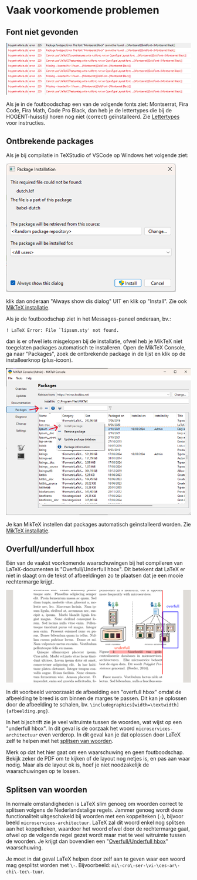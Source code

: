 # Vaak voorkomende problemen

## Font niet gevonden

![Error message: font cannot be found.](images/error-font-cannot-be-found.png)

Als je in de foutboodschap een van de volgende fonts ziet: Montserrat, Fira Code, Fira Math, Code Pro Black, dan heb je de lettertypes die bij de HOGENT-huisstijl horen nog niet (correct) geïnstalleerd. Zie [Lettertypes](hogent-huisstijl.md#lettertypes) voor instructies.

## Ontbrekende packages

Als je bij compilatie in TeXStudio of VSCode op Windows het volgende ziet:

![MikTeX: ontbrekende packages installeren.](images/miktex-06.png)

klik dan onderaan "Always show dis dialog" UIT en klik op "Install". Zie ook [MikTeX installatie](installatie-miktex.md#installatie-van-ontbrekende-packages).

Als je de foutboodschap ziet in het Messages-paneel onderaan, bv.:

```plaintext
! LaTeX Error: File `lipsum.sty' not found.
```

dan is er ofwel iets misgelopen bij de installatie, ofwel heb je MikTeX niet toegelaten packages automatisch te installeren. Open de MikTeX Console, ga naar "Packages", zoek de ontbrekende package in de lijst en klik op de installeerknop (plus-icoon).

![MikTeX Console: Package manueel installeren](images/miktex-08.png)

Je kan MikTeX instellen dat packages automatisch geïnstalleerd worden. Zie [MikTeX installatie](installatie-miktex.md#installatie-van-ontbrekende-packages).

## Overfull/underfull hbox

Eén van de vaakst voorkomende waarschuwingen bij het compileren van LaTeX-documenten is "Overfull/Underfull hbox". Dit betekent dat LaTeX er niet in slaagt om de tekst of afbeeldingen zo te plaatsen dat je een mooie rechtermarge krijgt.

![Voorbeelden van overfull en underfull hbox waarschuwingen.](images/hbox-warnings.png)

In dit voorbeeld veroorzaakt de afbeelding een "overfull hbox" omdat de afbeelding te breed is om binnen de marges te passen. Dit kan je oplossen door de afbeelding te schalen, bv. `\includegraphics[width=\textwidth]{afbeelding.png}`.

In het bijschrift zie je veel witruimte tussen de woorden, wat wijst op een "underfull hbox". In dit geval is de oorzaak het woord `microservices-architectuur` even verderop. In dit geval kan je dat oplossen door LaTeX zelf te helpen met het [splitsen van woorden](#splitsen-van-woorden).

Merk op dat het hier gaat om een waarschuwing en geen foutboodschap. Bekijk zeker de PDF om te kijken of de layout nog netjes is, en pas aan waar nodig. Maar als de layout ok is, hoef je niet noodzakelijk de waarschuwingen op te lossen.

## Splitsen van woorden

In normale omstandigheden is LaTeX slim genoeg om woorden correct te splitsen volgens de Nederlandstalige regels. Jammer genoeg wordt deze functionaliteit uitgeschakeld bij woorden met een koppelteken (`-`), bijvoor beeld `microservices-architectuur`. LaTeX zal dit woord enkel nog splitsen aan het koppelteken, waardoor het woord ofwel door de rechtermarge gaat, ofwel op de volgende regel gezet wordt maar met te veel witruimte tussen de woorden. Je krijgt dan bovendien een "[Overfull/Underfull hbox](#overfullunderfull-hbox)" waarschuwing.

Je moet in dat geval LaTeX helpen door zelf aan te geven waar een woord mag gesplitst worden met `\-`. Bijvoorbeeld: `mi\-cro\-ser-\vi-\ces-ar\-chi\-tec\-tuur`.

